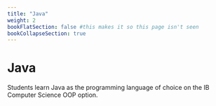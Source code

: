 ```yaml
---
title: "Java"
weight: 2
bookFlatSection: false #this makes it so this page isn't seen
bookCollapseSection: true
---
```



# Java

Students learn Java as the programming language of choice on the IB Computer Science OOP option.